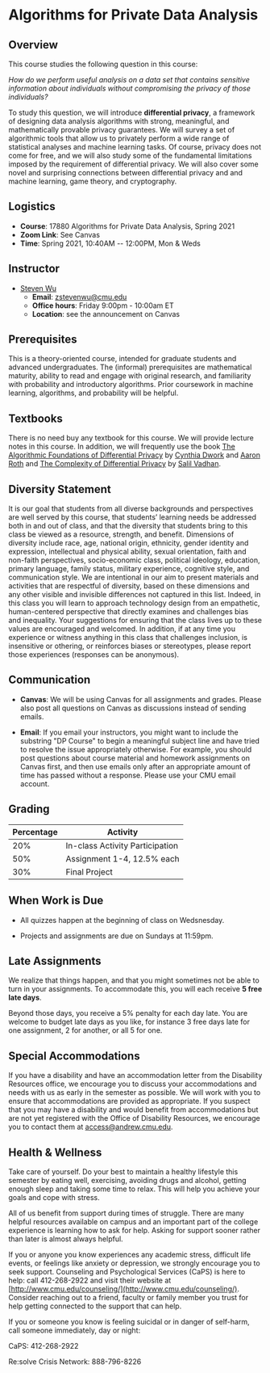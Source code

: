 # Algorithms for Private Data Analysis

## Overview


This course studies the following question in this course: 

<em>How do we perform useful analysis on a data set that contains
sensitive information about individuals without compromising the
privacy of those individuals?</em>

To study this question, we will introduce **differential privacy**, a
framework of designing data analysis algorithms with strong,
meaningful, and mathematically provable privacy guarantees. We will
survey a set of algorithmic tools that allow us to privately perform a
wide range of statistical analyses and machine learning tasks. Of
course, privacy does not come for free, and we will also study some of
the fundamental limitations imposed by the requirement of differential
privacy. We will also cover some novel and surprising connections
between differential privacy and and machine learning, game theory,
and cryptography.


## Logistics
- **Course**: 17880  Algorithms for Private Data Analysis, Spring 2021
- **Zoom Link**: See Canvas
- **Time**: Spring 2021, 10:40AM -- 12:00PM, Mon & Weds


## Instructor
  - [Steven Wu](https://zstevenwu.com)
    - **Email**: [zstevenwu@cmu.edu](mailto:zstevenwu@cmu.edu)
    - **Office hours**: Friday 9:00pm - 10:00am ET
    - **Location**: see the announcement on Canvas

## Prerequisites
This is a theory-oriented course, intended for graduate students and
advanced undergraduates. The (informal) prerequisites are mathematical
maturity, ability to read and engage with original research, and
familiarity with probability and introductory algorithms. Prior
coursework in machine learning, algorithms, and probability will be
helpful.

## Textbooks
There is no need buy any textbook for this course. We will provide
lecture notes in this course. In addition, we will frequently use the
book [The Algorithmic Foundations of Differential
Privacy](https://www.cis.upenn.edu/~aaroth/Papers/privacybook.pdf) by
[Cynthia
Dwork](https://www.microsoft.com/en-us/research/people/dwork/) and
[Aaron Roth](https://www.cis.upenn.edu/~aaroth/) and [The Complexity
of Differential
Privacy](https://privacytools.seas.harvard.edu/files/privacytools/files/complexityprivacy_1.pdf)
by [Salil Vadhan](https://salil.seas.harvard.edu/).




## Diversity Statement
It is our goal that students from all diverse backgrounds and
perspectives are well served by this course, that students’ learning
needs be addressed both in and out of class, and that the diversity
that students bring to this class be viewed as a resource, strength,
and benefit. Dimensions of diversity include race, age, national
origin, ethnicity, gender identity and expression, intellectual and
physical ability, sexual orientation, faith and non-faith
perspectives, socio-economic class, political ideology, education,
primary language, family status, military experience, cognitive style,
and communication style. We are intentional in our aim to present
materials and activities that are respectful of diversity, based on
these dimensions and any other visible and invisible differences not
captured in this list. Indeed, in this class you will learn to
approach technology design from an empathetic, human-centered
perspective that directly examines and challenges bias and
inequality. Your suggestions for ensuring that the class lives up to
these values are encouraged and welcomed. In addition, if at any time
you experience or witness anything in this class that challenges
inclusion, is insensitive or othering, or reinforces biases or
stereotypes, please report those experiences (responses can be
anonymous).


## Communication

- **Canvas**: We will be using Canvas for all assignments and grades.
Please also post all questions on Canvas as discussions instead of
sending emails.

-  **Email**: If you email your instructors, you might want to include the
  substring "DP Course" to begin a meaningful subject line and have
  tried to resolve the issue appropriately otherwise. For example, you
  should post questions about course material and homework assignments
  on Canvas first, and then use emails only after an appropriate
  amount of time has passed without a response. Please use your CMU
  email account.






## Grading


Percentage | Activity  | 
------|-----|
20%| In-class Activity Participation|
50%| Assignment 1-4, 12.5% each|
30%| Final Project|


## When Work is Due
- All quizzes happen at the beginning of class on Wedsnesday. 

- Projects and assignments are due on Sundays at 11:59pm. 


## Late Assignments
We realize that things happen, and that you might sometimes not be
able to turn in your assignments. To accommodate this, you will each
receive **5 free late days**.

Beyond those days, you receive a 5% penalty for each day late.  You
are welcome to budget late days as you like, for instance 3 free days
late for one assignment, 2 for another, or all 5 for one.

## Special Accommodations
If you have a disability and have an accommodation letter from the
Disability Resources office, we encourage you to discuss your
accommodations and needs with us as early in the semester as
possible. We will work with you to ensure that accommodations are
provided as appropriate. If you suspect that you may have a disability
and would benefit from accommodations but are not yet registered with
the Office of Disability Resources, we encourage you to contact them
at [access@andrew.cmu.edu](mailto:access@andrew.cmu.edu).


## Health & Wellness
Take care of yourself. Do your best to maintain a healthy lifestyle
this semester by eating well, exercising, avoiding drugs and alcohol,
getting enough sleep and taking some time to relax. This will help you
achieve your goals and cope with stress.

All of us benefit from support during times of struggle. There are
many helpful resources available on campus and an important part of
the college experience is learning how to ask for help. Asking for
support sooner rather than later is almost always helpful.

If you or anyone you know experiences any academic stress, difficult
life events, or feelings like anxiety or depression, we strongly
encourage you to seek support. Counseling and Psychological Services
(CaPS) is here to help: call 412-268-2922 and visit their website at
[http://www.cmu.edu/counseling/](http://www.cmu.edu/counseling/). Consider
reaching out to a friend, faculty or family member you trust for help
getting connected to the support that can help.

If you or someone you know is feeling suicidal or in danger of self-harm, call someone immediately, day or night:

CaPS: 412-268-2922

Re:solve Crisis Network: 888-796-8226
